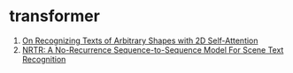 # transformer

1. [On Recognizing Texts of Arbitrary Shapes with 2D Self-Attention](https://arxiv.org/pdf/1910.04396.pdf)
2. [NRTR: A No-Recurrence Sequence-to-Sequence Model For Scene Text Recognition](https://arxiv.org/pdf/1806.00926.pdf)
